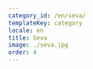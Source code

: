 ```yaml
---
category_id: /en/seva/
templateKey: category
locale: en
title: Seva
image: ./seva.jpg
order: 4
---
```

